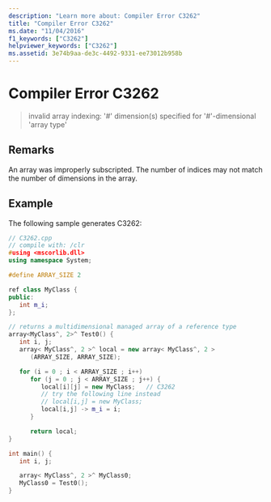 ```yaml
---
description: "Learn more about: Compiler Error C3262"
title: "Compiler Error C3262"
ms.date: "11/04/2016"
f1_keywords: ["C3262"]
helpviewer_keywords: ["C3262"]
ms.assetid: 3e74b9aa-de3c-4492-9331-ee73012b958b
---
```

# Compiler Error C3262

> invalid array indexing: '#' dimension(s) specified for '#'-dimensional 'array type'

## Remarks

An array was improperly subscripted. The number of indices may not match the number of dimensions in the array.

## Example

The following sample generates C3262:

```cpp
// C3262.cpp
// compile with: /clr
#using <mscorlib.dll>
using namespace System;

#define ARRAY_SIZE 2

ref class MyClass {
public:
   int m_i;
};

// returns a multidimensional managed array of a reference type
array<MyClass^, 2>^ Test0() {
   int i, j;
   array< MyClass^, 2 >^ local = new array< MyClass^, 2 >
      (ARRAY_SIZE, ARRAY_SIZE);

   for (i = 0 ; i < ARRAY_SIZE ; i++)
      for (j = 0 ; j < ARRAY_SIZE ; j++) {
         local[i][j] = new MyClass;   // C3262
         // try the following line instead
         // local[i,j] = new MyClass;
         local[i,j] -> m_i = i;
      }

      return local;
}

int main() {
   int i, j;

   array< MyClass^, 2 >^ MyClass0;
   MyClass0 = Test0();
}
```
